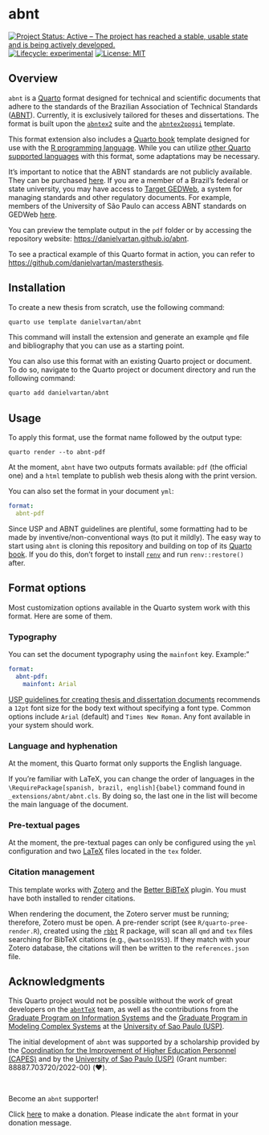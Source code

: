 
<!-- README.md is generated from README.Rmd. Please edit that file -->

# abnt

<!-- badges: start -->

[![Project Status: Active – The project has reached a stable, usable
state and is being actively
developed.](https://www.repostatus.org/badges/latest/active.svg)](https://www.repostatus.org/#active)
[![Lifecycle:
experimental](https://img.shields.io/badge/lifecycle-experimental-orange.svg)](https://lifecycle.r-lib.org/articles/stages.html)
[![License:
MIT](https://img.shields.io/badge/license-MIT-green)](https://choosealicense.com/licenses/mit/)
<!-- badges: end -->

## Overview

`abnt` is a [Quarto](https://quarto.org) format designed for technical
and scientific documents that adhere to the standards of the Brazilian
Association of Technical Standards ([ABNT](https://www.abnt.org.br/)).
Currently, it is exclusively tailored for theses and dissertations. The
format is built upon the [`abntex2`](https://www.abntex.net.br/) suite
and the
[`abntex2ppgsi`](https://www.overleaf.com/project/64f7bdf1641ad4a3a8482800)
template.

This format extension also includes a [Quarto
book](https://quarto.org/docs/books/) template designed for use with the
[R programming language](https://www.r-project.org/). While you can
utilize [other Quarto supported
languages](https://quarto.org/docs/computations/python.html) with this
format, some adaptations may be necessary.

It’s important to notice that the ABNT standards are not publicly
available. They can be purchased
[here](https://www.abntcatalogo.com.br). If you are a member of a
Brazil’s federal or state university, you may have access to [Target
GEDWeb](https://www.gedweb.com.br), a system for managing standards and
other regulatory documents. For example, members of the University of
São Paulo can access ABNT standards on GEDWeb
[here](https://uspdigital.usp.br/wsusuario/gedweb.jsp).

You can preview the template output in the `pdf` folder or by accessing
the repository website: <https://danielvartan.github.io/abnt>.

To see a practical example of this Quarto format in action, you can
refer to <https://github.com/danielvartan/mastersthesis>.

## Installation

To create a new thesis from scratch, use the following command:

``` bash
quarto use template danielvartan/abnt
```

<!-- Needs testing -->

This command will install the extension and generate an example `qmd`
file and bibliography that you can use as a starting point.

You can also use this format with an existing Quarto project or
document. To do so, navigate to the Quarto project or document directory
and run the following command:

``` bash
quarto add danielvartan/abnt
```

## Usage

To apply this format, use the format name followed by the output type:

`quarto render --to abnt-pdf`

At the moment, `abnt` have two outputs formats available: `pdf` (the
official one) and a `html` template to publish web thesis along with the
print version.

You can also set the format in your document `yml`:

``` yaml
format:
  abnt-pdf
```

Since USP and ABNT guidelines are plentiful, some formatting had to be
made by inventive/non-conventional ways (to put it mildly). The easy way
to start using `abnt` is cloning this repository and building on top of
its [Quarto book](https://quarto.org/docs/books/). If you do this, don’t
forget to install [`renv`](https://rstudio.github.io/renv/index.html)
and run `renv::restore()` after.

## Format options

<!-- See <https://github.com/quarto-journals/elsevier>. -->
<!-- See <https://quarto.org/docs/extensions/formats.html>. -->

Most customization options available in the Quarto system work with this
format. Here are some of them.

### Typography

You can set the document typography using the `mainfont` key. Example:”

``` yaml
format:
  abnt-pdf:
    mainfont: Arial
```

[USP guidelines for creating thesis and dissertation
documents](https://teses.usp.br/index.php?option=com_content&view=article&id=52&Itemid=67&lang=en)
recommends a `12pt` font size for the body text without specifying a
font type. Common options include `Arial` (default) and
`Times New Roman`. Any font available in your system should work.

### Language and hyphenation

At the moment, this Quarto format only supports the English language.

If you’re familiar with LaTeX, you can change the order of languages in
the `\RequirePackage[spanish, brazil, english]{babel}` command found in
`_extensions/abnt/abnt.cls`. By doing so, the last one in the list will
become the main language of the document.

### Pre-textual pages

At the moment, the pre-textual pages can only be configured using the
`yml` configuration and two [LaTeX](https://www.latex-project.org/)
files located in the `tex` folder.

### Citation management

This template works with [Zotero](https://www.zotero.org/) and the
[Better BiBTeX](https://github.com/retorquere/zotero-better-bibtex)
plugin. You must have both installed to render citations.

When rendering the document, the Zotero server must be running;
therefore, Zotero must be open. A pre-render script (see
`R/quarto-pree-render.R`), created using the
[`rbbt`](https://github.com/paleolimbot/rbbt) R package, will scan all
`qmd` and `tex` files searching for BibTeX citations (e.g.,
`@watson1953`). If they match with your Zotero database, the citations
will then be written to the `references.json` file.

<!-- How to add or remove sections. -->
<!-- ## Citation style -->
<!-- Cache issues. Use cache refresh -->

## Acknowledgments

This Quarto project would not be possible without the work of great
developers on the [`abntTeX`](https://www.abntex.net.br/) team, as well
as the contributions from the [Graduate Program on Information
Systems](http://ppgsi.each.usp.br/templates/) and the [Graduate Program
in Modeling Complex Systems](https://sites.usp.br/scx/apresentacao/) at
the [University of Sao Paulo (USP)](http://usp.br/).

The initial development of `abnt` was supported by a scholarship
provided by the [Coordination for the Improvement of Higher Education
Personnel (CAPES)](https://www.gov.br/capes/) and by the [University of
Sao Paulo (USP)](http://usp.br/) (Grant number: 88887.703720/2022-00)
(❤️).

<br>

Become an `abnt` supporter!

Click [here](https://github.com/sponsors/danielvartan) to make a
donation. Please indicate the `abnt` format in your donation message.
